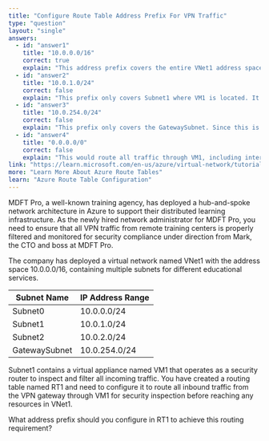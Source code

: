 ```yaml
---
title: "Configure Route Table Address Prefix For VPN Traffic"
type: "question"
layout: "single"
answers:
  - id: "answer1"
    title: "10.0.0.0/16"
    correct: true
    explain: "This address prefix covers the entire VNet1 address space, ensuring that all inbound traffic from the VPN gateway destined for any subnet in VNet1 will be routed through the virtual appliance VM1."
  - id: "answer2"
    title: "10.0.1.0/24"
    correct: false
    explain: "This prefix only covers Subnet1 where VM1 is located. It would not route traffic destined for Subnet0 or Subnet2 through the virtual appliance, missing traffic intended for those subnets."
  - id: "answer3"
    title: "10.0.254.0/24"
    correct: false
    explain: "This prefix only covers the GatewaySubnet. Since this is where VPN traffic originates from, not where it's destined, this would not achieve the desired routing behavior."
  - id: "answer4"
    title: "0.0.0.0/0"
    correct: false
    explain: "This would route all traffic through VM1, including internet-bound traffic. This is overly broad and could negatively impact performance and functionality for traffic not intended for VNet1."
link: "https://learn.microsoft.com/en-us/azure/virtual-network/tutorial-create-route-table-portal"
more: "Learn More About Azure Route Tables"
learn: "Azure Route Table Configuration"
---
```


MDFT Pro, a well-known training agency, has deployed a hub-and-spoke network architecture in Azure to support their distributed learning infrastructure. As the newly hired network administrator for MDFT Pro, you need to ensure that all VPN traffic from remote training centers is properly filtered and monitored for security compliance under direction from Mark, the CTO and boss at MDFT Pro. 

The company has deployed a virtual network named VNet1 with the address space 10.0.0.0/16, containing multiple subnets for different educational services.

| Subnet Name | IP Address Range |
|-------------|------------------|
| Subnet0 | 10.0.0.0/24 |
| Subnet1 | 10.0.1.0/24 |
| Subnet2 | 10.0.2.0/24 |
| GatewaySubnet | 10.0.254.0/24 |

Subnet1 contains a virtual appliance named VM1 that operates as a security router to inspect and filter all incoming traffic. You have created a routing table named RT1 and need to configure it to route all inbound traffic from the VPN gateway through VM1 for security inspection before reaching any resources in VNet1.

What address prefix should you configure in RT1 to achieve this routing requirement?
